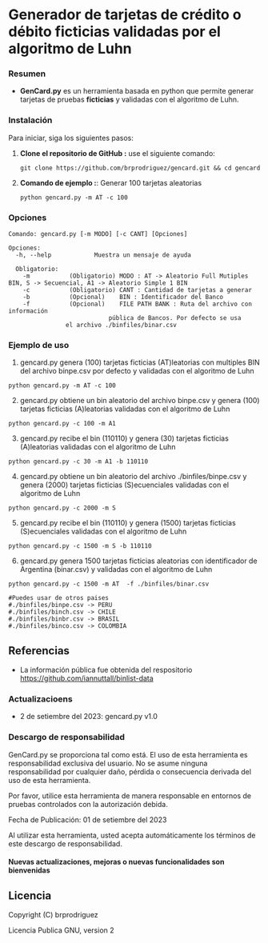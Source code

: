 # Generador de tarjetas de crédito o débito ficticias validadas por el algoritmo de Luhn

### Resumen 

- **GenCard.py** es un herramienta basada en python que permite generar tarjetas de pruebas 
**ficticias** y validadas con el algoritmo de Luhn.


### Instalación

Para iniciar, siga los siguientes pasos:

1. **Clone el repositorio de GitHub :** use el siguiente comando:
   ```
   git clone https://github.com/brprodriguez/gencard.git && cd gencard 
   ```
2. **Comando de ejemplo :**: Generar 100 tarjetas aleatorias
   ```
   python gencard.py -m AT -c 100 
	```

### Opciones

```
Comando: gencard.py [-m MODO] [-c CANT] [Opciones]

Opciones:  
  -h, --help            Muestra un mensaje de ayuda 

  Obligatorio:
    -m           (Obligatorio) MODO : AT -> Aleatorio Full Mutiples BIN, S -> Secuencial, A1 -> Aleatorio Simple 1 BIN 
    -c           (Obligatorio) CANT : Cantidad de tarjetas a generar 
    -b           (Opcional)    BIN : Identificador del Banco 
    -f           (Opcional)    FILE PATH BANK : Ruta del archivo con información 
	                        pública de Bancos. Por defecto se usa 
				el archivo ./binfiles/binar.csv
```

### Ejemplo de uso 
1. gencard.py genera (100) tarjetas ficticias (AT)leatorias con multiples BIN del archivo binpe.csv por defecto y validadas con el algoritmo de Luhn 
```
python gencard.py -m AT -c 100 
```
2. gencard.py obtiene un bin aleatorio del archivo binpe.csv y genera (100) tarjetas ficticias (A)leatorias validadas con el algoritmo de Luhn
```
python gencard.py -c 100 -m A1 
```
3. gencard.py recibe el bin (110110) y genera (30) tarjetas ficticias (A)leatorias validadas con el algoritmo de Luhn
```
python gencard.py -c 30 -m A1 -b 110110 
```
4. gencard.py obtiene un bin aleatorio del archivo ./binfiles/binpe.csv y genera (2000) tarjetas ficticias (S)ecuenciales validadas con el algoritmo de Luhn 
```
python gencard.py -c 2000 -m S 
```
5. gencard.py recibe el bin (110110) y genera (1500) tarjetas ficticias (S)ecuenciales validadas con el algoritmo de Luhn 
```
python gencard.py -c 1500 -m S -b 110110 
```
6. gencard.py genera 1500 tarjetas ficticias aleatorias con identificador de Argentina (binar.csv) y validadas con el algoritmo de Luhn
```
python gencard.py -c 1500 -m AT  -f ./binfiles/binar.csv

#Puedes usar de otros paises 
#./binfiles/binpe.csv -> PERU
#./binfiles/binch.csv -> CHILE
#./binfiles/binbr.csv -> BRASIL
#./binfiles/binco.csv -> COLOMBIA 

```
Referencias
---------------
- La información pública fue obtenida del respositorio https://github.com/iannuttall/binlist-data 

### Actualizacioens 

* 2 de setiembre del 2023: gencard.py v1.0

### Descargo de responsabilidad

GenCard.py se proporciona tal como está. El uso de esta herramienta es responsabilidad exclusiva del usuario. No se asume ninguna responsabilidad por cualquier daño, pérdida o consecuencia derivada del uso de esta herramienta.

Por favor, utilice esta herramienta de manera responsable en entornos de pruebas controlados con la autorización debida.

Fecha de Publicación: 01 de setiembre del 2023

Al utilizar esta herramienta, usted acepta automáticamente los términos de este descargo de responsabilidad.


#### Nuevas actualizaciones, mejoras o nuevas funcionalidades son bienvenidas

Licencia
---------------
Copyright (C) brprodriguez 

Licencia Publica GNU, version 2

